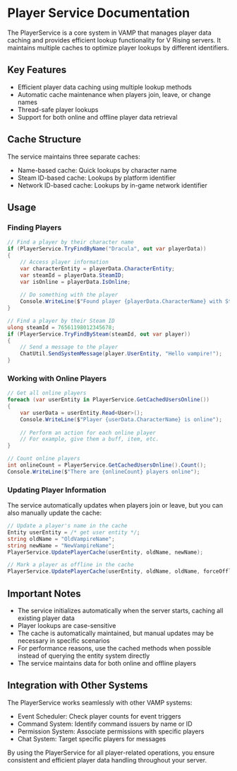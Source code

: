 # Player Service Documentation

The PlayerService is a core system in VAMP that manages player data caching and provides efficient lookup functionality for V Rising servers. It maintains multiple caches to optimize player lookups by different identifiers.

## Key Features 

- Efficient player data caching using multiple lookup methods
- Automatic cache maintenance when players join, leave, or change names
- Thread-safe player lookups
- Support for both online and offline player data retrieval

## Cache Structure
The service maintains three separate caches:

- Name-based cache: Quick lookups by character name
- Steam ID-based cache: Lookups by platform identifier
- Network ID-based cache: Lookups by in-game network identifier

## Usage
### Finding Players
```csharp
// Find a player by their character name
if (PlayerService.TryFindByName("Dracula", out var playerData))
{
    // Access player information
    var characterEntity = playerData.CharacterEntity;
    var steamId = playerData.SteamID;
    var isOnline = playerData.IsOnline;
    
    // Do something with the player
    Console.WriteLine($"Found player {playerData.CharacterName} with Steam ID {steamId}");
}

// Find a player by their Steam ID
ulong steamId = 76561198012345678;
if (PlayerService.TryFindBySteam(steamId, out var player))
{
    // Send a message to the player
    ChatUtil.SendSystemMessage(player.UserEntity, "Hello vampire!");
}
```

### Working with Online Players
```csharp
// Get all online players
foreach (var userEntity in PlayerService.GetCachedUsersOnline())
{
    var userData = userEntity.Read<User>();
    Console.WriteLine($"Player {userData.CharacterName} is online");
    
    // Perform an action for each online player
    // For example, give them a buff, item, etc.
}

// Count online players
int onlineCount = PlayerService.GetCachedUsersOnline().Count();
Console.WriteLine($"There are {onlineCount} players online");
```

### Updating Player Information
The service automatically updates when players join or leave, but you can also manually update the cache:
```csharp
// Update a player's name in the cache
Entity userEntity = /* get user entity */;
string oldName = "OldVampireName";
string newName = "NewVampireName";
PlayerService.UpdatePlayerCache(userEntity, oldName, newName);

// Mark a player as offline in the cache
PlayerService.UpdatePlayerCache(userEntity, oldName, oldName, forceOffline: true);
```

## Important Notes
- The service initializes automatically when the server starts, caching all existing player data
- Player lookups are case-sensitive
- The cache is automatically maintained, but manual updates may be necessary in specific scenarios
- For performance reasons, use the cached methods when possible instead of querying the entity system directly
- The service maintains data for both online and offline players

## Integration with Other Systems
The PlayerService works seamlessly with other VAMP systems:

- Event Scheduler: Check player counts for event triggers
- Command System: Identify command issuers by name or ID
- Permission System: Associate permissions with specific players
- Chat System: Target specific players for messages
  
By using the PlayerService for all player-related operations, you ensure consistent and efficient player data handling throughout your server.